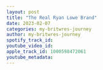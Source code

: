 ```yaml
---
layout: post
title: "The Real Ryan Lowe Brand"
date: 2023-02-07
categories: my-britwres-journey
author: my-britwres-journey
spotify_track_id: 
youtube_video_id: 
apple_track_id: 1000598472061
youtube_metadata: 
---
```

